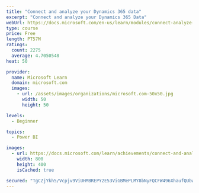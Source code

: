 ```yaml
---
title: "Connect and analyze your Dynamics 365 data​"
excerpt: "Connect and analyze your Dynamics 365 Data​"
webUrl: https://docs.microsoft.com/en-us/learn/modules/connect-analyze-dynamics-365-data/
type: course
price: Free
length: PT57M
ratings:
  count: 2275
  average: 4.7050548
heat: 50

provider:
  name: Microsoft Learn
  domain: microsoft.com
  images:
    - url: /assets/images/organizations/microsoft.com-50x50.jpg
      width: 50
      height: 50

levels:
  - Beginner

topics:
  - Power BI

images:
  - url: https://docs.microsoft.com/learn/achievements/connect-and-analyze-your-microsoft-dynamics-365-data-social.png
    width: 800
    height: 400
    isCached: true

secured: "TgCZjYkh5/Vcpjv9ViUHMBREPY2E53ViGBMePLMY8bNyFQCFW496XhaufQUbwKi2SK0Voj7XOHyIGnEqwy2gwei2wLm5n1BK56OlYW9WIOmSt+e1poAW7ubL7QR9VT+jLMcK641XaGI2b9TU1sAnjOlWQMHWVJLwHSGfkP4JKlRqoIFwYoe8dxBFD9qL1g0zuYTOBQUTj3+rLWR7mTQCMAu64MaqYUBEIEUKHay0J3XJ54vA8+3HebcbkWWfXxnqkr+wxU1trATmqjBLiqV1uivQ1YhlHwCtVZs+6ys5iBDeInekMFv0QYfobX0TeO0/cZXzVn58rpBFEeSlg7TkBTxUKkBPBfK457eNP5W+xOyq70zetx7Njckyhq3Zc3VA4+F9McFpjfR+EenIBGZ1uMSv8hUbDVqxXGYQ9qHbilE=;jqr5RESAqnuqU/vlwskJoQ=="
---
```


